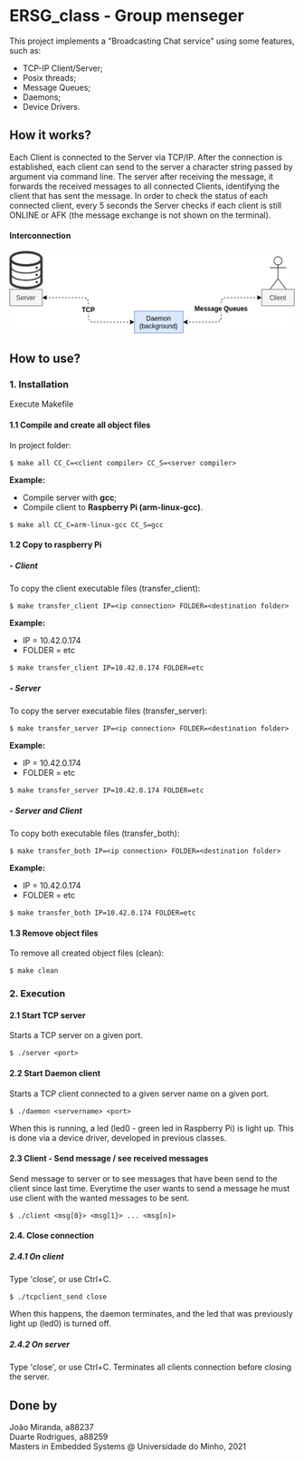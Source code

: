 # ERSG_class - Group menseger
This project implements a "Broadcasting Chat service" using some features, such as:
* TCP-IP Client/Server; 
* Posix threads;
* Message Queues;
* Daemons;
* Device Drivers.

## How it works?

Each Client is connected to the Server via TCP/IP. After the connection is established, each client can send to the server a character string passed by argument via command line. The server after receiving the message, it forwards the received messages to all connected Clients, identifying the client that has sent the message. In order to check the status of each connected client, every 5 seconds the Server checks if each client is still ONLINE or AFK (the message exchange  is not shown on the terminal).

#### Interconnection

![alt text](https://github.com/JoaoMiranda-88237-UM/ESRG_class/blob/main/Images/Interconnection.png?raw=true)

## How to use?
### 1. Installation

Execute Makefile

#### 1.1 Compile and create all object files
In project folder:
```Shell
$ make all CC_C=<client compiler> CC_S=<server compiler> 
```
**Example:**
* Compile server with **gcc**;
* Compile client to **Raspberry Pi (arm-linux-gcc)**.
```Shell
$ make all CC_C=arm-linux-gcc CC_S=gcc
```
#### 1.2 Copy to raspberry Pi
##### - Client 
To copy the client executable files (transfer_client):
```Shell
$ make transfer_client IP=<ip connection> FOLDER=<destination folder>
```
**Example:**
* IP = 10.42.0.174
* FOLDER = etc
```Shell
$ make transfer_client IP=10.42.0.174 FOLDER=etc
```
##### - Server
To copy the server executable files (transfer_server):
```Shell
$ make transfer_server IP=<ip connection> FOLDER=<destination folder>
```
**Example:**
* IP = 10.42.0.174
* FOLDER = etc
```Shell
$ make transfer_server IP=10.42.0.174 FOLDER=etc
```
##### - Server and Client
To copy both executable files (transfer_both): 
```Shell
$ make transfer_both IP=<ip connection> FOLDER=<destination folder>
```
**Example:**
* IP = 10.42.0.174
* FOLDER = etc
```Shell
$ make transfer_both IP=10.42.0.174 FOLDER=etc
```
#### 1.3 Remove object files
To remove all created object files (clean): 
```Shell
$ make clean
```
### 2. Execution 
#### 2.1 Start TCP server
Starts a TCP server on a given port.
```Shell
$ ./server <port>
```
#### 2.2 Start Daemon client
Starts a TCP client connected to a given server name on a given port.
```Shell
$ ./daemon <servername> <port> 
```
When this is running, a led (led0 - green led in Raspberry Pi) is light up. This is done via a device driver, developed in previous classes.
#### 2.3 Client - Send message / see received messages
Send message to server or to see messages that have been send to the client since last time. Everytime the user wants to send a message he must use client with the wanted messages to be sent. 
```shell
$ ./client <msg[0}> <msg[1}> ... <msg[n]>
```
#### 2.4. Close connection
##### 2.4.1 On client
Type 'close', or use Ctrl+C.
```shell
$ ./tcpclient_send close
```
When this happens, the daemon terminates, and the led that was previously light up (led0) is turned off.

##### 2.4.2  On server
Type 'close', or use Ctrl+C. Terminates all clients connection before closing the server.

## Done by
João Miranda, a88237 \
Duarte Rodrigues, a88259 \
Masters in Embedded Systems @ Universidade do Minho, 2021

